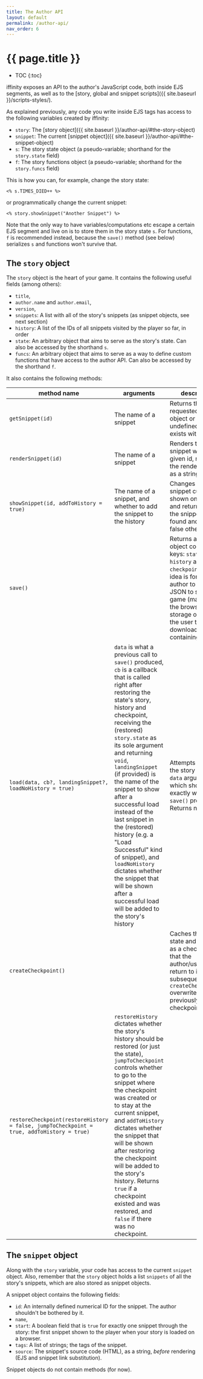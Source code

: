 ```yaml
---
title: The Author API
layout: default
permalink: /author-api/
nav_order: 6
---
```


# {{ page.title }}

* TOC
{:toc}

iffinity exposes an API to the author's JavaScript code, both inside EJS segments, as well as to the [story, global and snippet scripts]({{ site.baseurl }}/scripts-styles/).

As explained previously, any code you write inside EJS tags has access to the following variables created by iffinity:

 - `story`: The [story object]({{ site.baseurl }}/author-api/#the-story-object)
 - `snippet`: The current [snippet object]({{ site.baseurl }}/author-api/#the-snippet-object)
 - `s`: The story state object (a pseudo-variable; shorthand for the `story.state` field)
 - `f`: The story functions object (a pseudo-variable; shorthand for the `story.funcs` field)

This is how you can, for example, change the story state:

```ejs
<% s.TIMES_DIED++ %>
```

or programmatically change the current snippet:

```ejs
<% story.showSnippet("Another Snippet") %>
```

Note that the only way to have variables/computations etc escape a certain EJS segment and live on is to store them in the story state `s`. For functions, `f` is recommended instead, because the `save()` method (see below) serializes `s` and functions won't survive that.

## The `story` object

The `story` object is the heart of your game. It contains the following useful fields (among others):

 - `title`,
 - `author.name` and `author.email`,
 - `version`,
 - `snippets`: A list with all of the story's snippets (as snippet objects, see next section)
 - `history`: A list of the IDs of all snippets visited by the player so far, in order
 - `state`: An arbitrary object that aims to serve as the story's state. Can also be accessed by the shorthand `s`.
 - `funcs`: An arbitrary object that aims to serve as a way to define custom functions that have access to the author API. Can also be accessed by the shorthand `f`.

It also contains the following methods:

|method name|arguments|description|
|---|---|---|
|`getSnippet(id)`|The name of a snippet|Returns the requested snippet object or undefined if none exists with this ID.|
|`renderSnippet(id)`|The name of a snippet|Renders the snippet with the given id, returning the rendered HTML as a string.|
|`showSnippet(id, addToHistory = true)`|The name of a snippet, and whether to add the snippet to the history|Changes the snippet currently shown on screen, and returns true if the snippet was found and shown, false otherwise.|
|`save()`||Returns a JSON object containing 3 keys: `state`, `history` and `checkpoint`. The idea is for the author to use this JSON to save the game (maybe in the browser's local storage or prompt the user to download a file containing it).|
|`load(data, cb?, landingSnippet?, loadNoHistory = true)`|`data` is what a previous call to `save()` produced, `cb` is a callback that is called right after restoring the state's story, history and checkpoint, receiving the (restored) `story.state` as its sole argument and returning `void`, `landingSnippet` (if provided) is the name of the snippet to show after a successful load instead of the last snippet in the (restored) history (e.g. a "Load Successful" kind of snippet), and `loadNoHistory` dictates whether the snippet that will be shown after a successful load will be added to the story's history|Attempts to load the story using the `data` argument, which should be exactly what `save()` produced. Returns nothing.|
|`createCheckpoint()`||Caches the current state and history as a checkpoint, so that the author/user can return to it. A subsequent call to `createCheckpoint()` overwrites the previously stored checkpoint.|
|`restoreCheckpoint(restoreHistory = false, jumpToCheckpoint = true, addToHistory = true)`|`restoreHistory` dictates whether the story's history should be restored (or just the state), `jumpToCheckpoint` controls whether to go to the snippet where the checkpoint was created or to stay at the current snippet, and `addToHistory` dictates whether the snippet that will be shown after restoring the checkpoint will be added to the story's history. Returns `true` if a checkpoint existed and was restored, and `false` if there was no checkpoint. ||

## The `snippet` object

Along with the `story` variable, your code has access to the current `snippet` object. Also, remember that the `story` object holds a list `snippets` of all the story's snippets, which are also stored as snippet objects.

A snippet object contains the following fields:

 - `id`: An internally defined numerical ID for the snippet. The author shouldn't be bothered by it.
 - `name`,
 - `start`: A boolean field that is `true` for exactly one snippet through the story: the first snippet shown to the player when your story is loaded on a browser.
 - `tags`: A list of strings; the tags of the snippet.
 - `source`: The snippet's source code (HTML), as a string, *before* rendering (EJS and snippet link substitution).

Snippet objects do not contain methods (for now).
